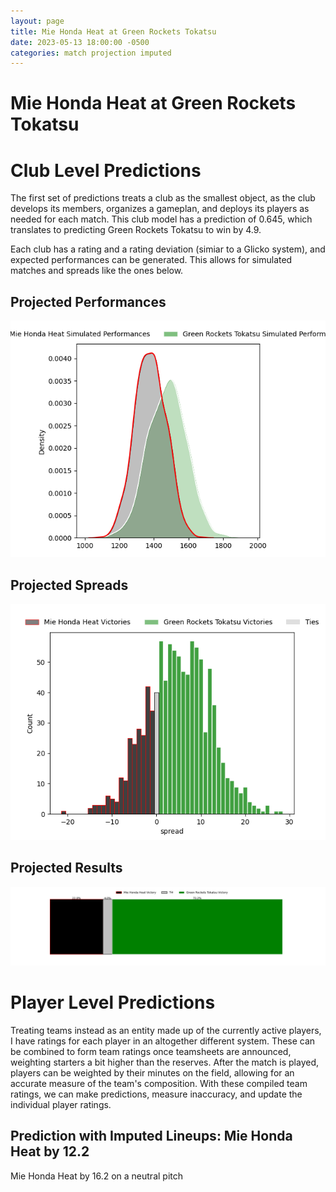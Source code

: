 ```yaml
---  
layout: page  
title: Mie Honda Heat at Green Rockets Tokatsu  
date: 2023-05-13 18:00:00 -0500  
categories: match projection imputed  
---
```

# Mie Honda Heat at Green Rockets Tokatsu

# Club Level Predictions


The first set of predictions treats a club as the smallest object, as the club develops its members, organizes a gameplan, and deploys its players as needed for each match. This club model has a prediction of 0.645, which translates to predicting Green Rockets Tokatsu to win by 4.9.

Each club has a rating and a rating deviation (simiar to a Glicko system), and expected performances can be generated. This allows for simulated matches and spreads like the ones below.
## Projected Performances


![Projected Performances](plots/performances_2023-05-13-GreenRocketsTokatsu-MieHondaHeat.png)
## Projected Spreads


![Projected Spreads](plots/spreads_2023-05-13-GreenRocketsTokatsu-MieHondaHeat.png)
## Projected Results


![Projected Results](plots/resultbar_2023-05-13-GreenRocketsTokatsu-MieHondaHeat.png)
# Player Level Predictions


Treating teams instead as an entity made up of the currently active players, I have ratings for each player in an altogether different system. These can be combined to form team ratings once teamsheets are announced, weighting starters a bit higher than the reserves. After the match is played, players can be weighted by their minutes on the field, allowing for an accurate measure of the team's composition. With these compiled team ratings, we can make predictions, measure inaccuracy, and update the individual player ratings.
## Prediction with Imputed Lineups: Mie Honda Heat by 12.2


Mie Honda Heat by 16.2 on a neutral pitch

